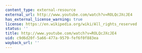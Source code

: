 ```yaml
---
content_type: external-resource
external_url: http://www.youtube.com/watch?v=ROLQcJXcJE4
has_external_license_warning: true
license: https://en.wikipedia.org/wiki/All_rights_reserved
status: ''
title: http://www.youtube.com/watch?v=ROLQcJXcJE4
uid: c9d6d20f-5a66-477a-9579-fef6f0f883ea
wayback_url: ''
---
```

